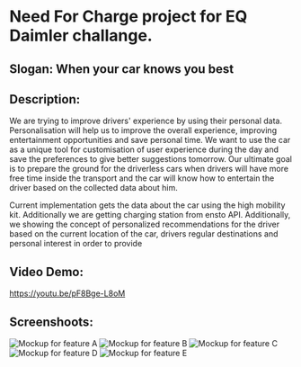 # Need For Charge project for EQ Daimler challange.

## Slogan: When your car knows you best

## Description: 
We are trying to improve drivers' experience by using their personal data. Personalisation will help us to improve the overall experience, improving entertainment opportunities and save personal time. We want to use the car as a unique tool for customisation of user experience during the day and save the preferences to give better suggestions tomorrow. Our ultimate goal is to prepare the ground for the driverless cars when drivers will have more free time inside the transport and the car will know how to entertain the driver based on the collected data about him.

Current implementation gets the data about the car using the high mobility kit. Additionally we are getting charging station from ensto API. Additionally, we showing the concept of personalized recommendations for the driver based on the current location of the car, drivers regular destinations and personal interest in order to provide 

## Video Demo: 
https://youtu.be/pF8Bge-L8oM


## Screenshoots:
![Mockup for feature A](https://raw.githubusercontent.com/Bezzanin/daimler-need-for-charge/master/screenshoots/Simulator%20Screen%20Shot%20-%20iPhone%20SE%20-%202018-11-25%20at%2008.50.32.png)
![Mockup for feature B](https://raw.githubusercontent.com/Bezzanin/daimler-need-for-charge/master/screenshoots/Simulator%20Screen%20Shot%20-%20iPhone%20SE%20-%202018-11-25%20at%2008.50.34.png)
![Mockup for feature C](https://raw.githubusercontent.com/Bezzanin/daimler-need-for-charge/master/screenshoots/Simulator%20Screen%20Shot%20-%20iPhone%20SE%20-%202018-11-25%20at%2008.50.40.png)
![Mockup for feature D](https://raw.githubusercontent.com/Bezzanin/daimler-need-for-charge/master/screenshoots/Simulator%20Screen%20Shot%20-%20iPhone%20SE%20-%202018-11-25%20at%2008.50.43.png)
![Mockup for feature E](https://raw.githubusercontent.com/Bezzanin/daimler-need-for-charge/master/screenshoots/Simulator%20Screen%20Shot%20-%20iPhone%20SE%20-%202018-11-25%20at%2008.50.46.png)

